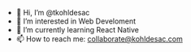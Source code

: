 - 👋 Hi, I’m @tkohldesac
- 👀 I’m interested in Web Develoment
- 🌱 I’m currently learning React Native
- 📫 How to reach me: collaborate@kohldesac.com

<!---
tkohldesac/tkohldesac is a ✨ special ✨ repository because its `README.md` (this file) appears on your GitHub profile.
You can click the Preview link to take a look at your changes.
--->
